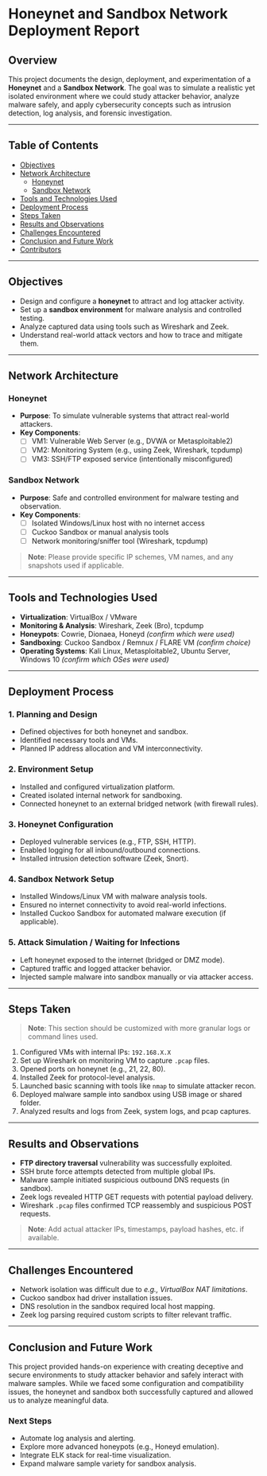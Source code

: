 # Honeynet and Sandbox Network Deployment Report

## Overview

This project documents the design, deployment, and experimentation of a **Honeynet** and a **Sandbox Network**. The goal was to simulate a realistic yet isolated environment where we could study attacker behavior, analyze malware safely, and apply cybersecurity concepts such as intrusion detection, log analysis, and forensic investigation.

---

## Table of Contents

- [Objectives](#objectives)
- [Network Architecture](#network-architecture)
  - [Honeynet](#honeynet)
  - [Sandbox Network](#sandbox-network)
- [Tools and Technologies Used](#tools-and-technologies-used)
- [Deployment Process](#deployment-process)
- [Steps Taken](#steps-taken)
- [Results and Observations](#results-and-observations)
- [Challenges Encountered](#challenges-encountered)
- [Conclusion and Future Work](#conclusion-and-future-work)
- [Contributors](#contributors)

---

## Objectives

- Design and configure a **honeynet** to attract and log attacker activity.
- Set up a **sandbox environment** for malware analysis and controlled testing.
- Analyze captured data using tools such as Wireshark and Zeek.
- Understand real-world attack vectors and how to trace and mitigate them.

---

## Network Architecture

### Honeynet

- **Purpose**: To simulate vulnerable systems that attract real-world attackers.
- **Key Components**:
  - [ ] VM1: Vulnerable Web Server (e.g., DVWA or Metasploitable2)
  - [ ] VM2: Monitoring System (e.g., using Zeek, Wireshark, tcpdump)
  - [ ] VM3: SSH/FTP exposed service (intentionally misconfigured)

### Sandbox Network

- **Purpose**: Safe and controlled environment for malware testing and observation.
- **Key Components**:
  - [ ] Isolated Windows/Linux host with no internet access
  - [ ] Cuckoo Sandbox or manual analysis tools
  - [ ] Network monitoring/sniffer tool (Wireshark, tcpdump)

> **Note**: Please provide specific IP schemes, VM names, and any snapshots used if applicable.

---

## Tools and Technologies Used

- **Virtualization**: VirtualBox / VMware
- **Monitoring & Analysis**: Wireshark, Zeek (Bro), tcpdump
- **Honeypots**: Cowrie, Dionaea, Honeyd _(confirm which were used)_
- **Sandboxing**: Cuckoo Sandbox / Remnux / FLARE VM _(confirm choice)_
- **Operating Systems**: Kali Linux, Metasploitable2, Ubuntu Server, Windows 10 _(confirm which OSes were used)_

---

## Deployment Process

### 1. Planning and Design
- Defined objectives for both honeynet and sandbox.
- Identified necessary tools and VMs.
- Planned IP address allocation and VM interconnectivity.

### 2. Environment Setup
- Installed and configured virtualization platform.
- Created isolated internal network for sandboxing.
- Connected honeynet to an external bridged network (with firewall rules).

### 3. Honeynet Configuration
- Deployed vulnerable services (e.g., FTP, SSH, HTTP).
- Enabled logging for all inbound/outbound connections.
- Installed intrusion detection software (Zeek, Snort).

### 4. Sandbox Network Setup
- Installed Windows/Linux VM with malware analysis tools.
- Ensured no internet connectivity to avoid real-world infections.
- Installed Cuckoo Sandbox for automated malware execution (if applicable).

### 5. Attack Simulation / Waiting for Infections
- Left honeynet exposed to the internet (bridged or DMZ mode).
- Captured traffic and logged attacker behavior.
- Injected sample malware into sandbox manually or via attacker access.

---

## Steps Taken

> **Note**: This section should be customized with more granular logs or command lines used.

1. Configured VMs with internal IPs: `192.168.X.X`
2. Set up Wireshark on monitoring VM to capture `.pcap` files.
3. Opened ports on honeynet (e.g., 21, 22, 80).
4. Installed Zeek for protocol-level analysis.
5. Launched basic scanning with tools like `nmap` to simulate attacker recon.
6. Deployed malware sample into sandbox using USB image or shared folder.
7. Analyzed results and logs from Zeek, system logs, and pcap captures.

---

## Results and Observations

- **FTP directory traversal** vulnerability was successfully exploited.
- SSH brute force attempts detected from multiple global IPs.
- Malware sample initiated suspicious outbound DNS requests (in sandbox).
- Zeek logs revealed HTTP GET requests with potential payload delivery.
- Wireshark `.pcap` files confirmed TCP reassembly and suspicious POST requests.

> **Note**: Add actual attacker IPs, timestamps, payload hashes, etc. if available.

---

## Challenges Encountered

- Network isolation was difficult due to _e.g., VirtualBox NAT limitations_.
- Cuckoo sandbox had driver installation issues.
- DNS resolution in the sandbox required local host mapping.
- Zeek log parsing required custom scripts to filter relevant traffic.

---

## Conclusion and Future Work

This project provided hands-on experience with creating deceptive and secure environments to study attacker behavior and safely interact with malware samples. While we faced some configuration and compatibility issues, the honeynet and sandbox both successfully captured and allowed us to analyze meaningful data.

### Next Steps

- Automate log analysis and alerting.
- Explore more advanced honeypots (e.g., Honeyd emulation).
- Integrate ELK stack for real-time visualization.
- Expand malware sample variety for sandbox analysis.

